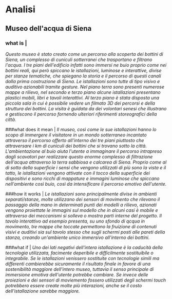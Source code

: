 # Analisi

## Museo dell'acqua di Siena

### what is |
*Questo museo è stato creato come un percorso alla scoperta dei bottini di Siena, un complesso di cuniculi sotterranei che trasportano e filtrano l'acqua. I tre piani dell'edificio infatti sono immersi ne buio proprio come nei bottini reali, qui però spiccano le istallazioni, luminose e interattive, divise per stanze tematiche, che spiegano la storia e il percorso di questi canali dalla prima costruzione di Siena. Le istallazioni sono tutte di tipo visivo e auditivo azionabili tramite gesture.
Nel piano terra sono presenti numerose mappe a rilievo, nel secondo e terzo piano alcune istallazioni presentano plastici mobili, libri e tavoli interattivi. Al terzo piano è stata disposta una piccola sala in cui è possibile vedere un filmato 3D dei percorsi e della struttura dei bottini. La visita è guidata da dei volontari senesi che illustrano e gestiscono il percorso fornendo ulteriori riferimenti storeografici della città.*

###what does it mean |
*Il museo, così come le sue istallazioni hanno lo scopo di immergere il visitatore in un mondo sotterraneo incantato attraverso il percorso offerto all'interno dei tre piani piuttosto che attraversare i km di cuniculi dei bottini che si trovano sotto la città. L'ambientazione al buio aiuta l'utente a immaginare il percorso intrapreso dagli scavatori per realizzare questo enorme complesso di filtrazione dell'acqua attraverso la terra sabbiosa e calcarea di Siena. Proprio come al di sotto della superficie i sensi che vengono utilizzati di più sono la vista e il tatto, le istallazioni vengono attivate con il tocco della superficie dei dispositivi e sono ricchi di mappature e immagini luminose che spiccano nell'ambiente così buio, così da intensificare il percorso emotivo dell'utente.*

###how it works | 
*Le istallazioni sono principalmente divise in ambienti separati/stanze, molte utilizzano dei sensori di movimento che rilevano il passaggio della mano in determinati punti dei modelli a rilievo, azionati vengono proiettate le immagini sul modello che in alcuni casi è mobile e attraverso dei meccanismi si solleva o mostra parti interne del progetto. Il tavolo interattivo ad esempio presenta, su uno sfondo di qcqua in movimento, tre mappe che toccate permettono la fruizione di contenuti visivi e auditivi sia sul tavolo stesso che sugli schermi posti alle pareti della stanza, creando un'ambiente unico immersivo all'interno dei bottini.*

###what if | 
*Uno dei lati negativi dell'intera istallazione è la caducità della tecnologia utilizzata, facimente deperibile e difficilmente sostituibile o integrabile. Se le istallazioni venissero sostituite con tecnologie simili ma differenti cambierebbe sicuramente il risultato finale in favore di una sostenibilità maggiore dell'intero museo, tuttavia il senso principale di immersione emotiva dell'utente potrebbe cambiare. Se invece delle proiezioni e dei sensori di moviemento fossero utilizzati degli schermi touch potrebbero essere create molte più interazioni, anche se il costo dell'istallazione sarebbe maggiore.*

